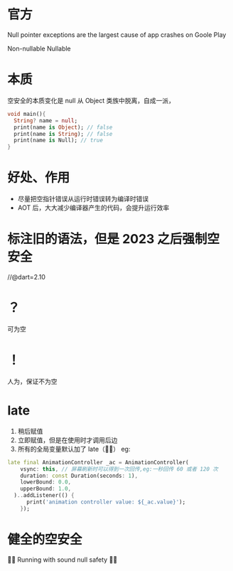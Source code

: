 # 官方
Null pointer exceptions are the largest cause of app crashes on Goole Play

Non-nullable
Nullable

# 本质
空安全的本质变化是 null 从 Object 类族中脱离，自成一派，

```dart
void main(){
  String? name = null;
  print(name is Object); // false
  print(name is String); // false
  print(name is Null); // true
}
```
# 好处、作用
* 尽量把空指针错误从运行时错误转为编译时错误
* AOT 后，大大减少编译器产生的代码，会提升运行效率


# 标注旧的语法，但是 2023 之后强制空安全
//@dart=2.10

# ？
可为空

# ！
人为，保证不为空

# late
1. 稍后赋值
2. 立即赋值，但是在使用时才调用后边
3. 所有的全局变量默认加了 late（👍🏻）
eg:
```dart
late final AnimationController _ac = AnimationController(
    vsync: this, // 屏幕刷新时可以得到一次回传,eg:一秒回传 60 或者 120 次
    duration: const Duration(seconds: 1),
    lowerBound: 0.0,
    upperBound: 1.0,
  )..addListener(() {
      print('animation controller value: ${_ac.value}');
    });
```

# 健全的空安全
💪🏻 Running with sound null safety 💪🏻






